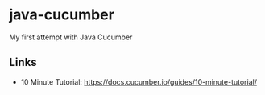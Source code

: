 # java-cucumber
My first attempt with Java Cucumber

## Links
- 10 Minute Tutorial: <https://docs.cucumber.io/guides/10-minute-tutorial/>